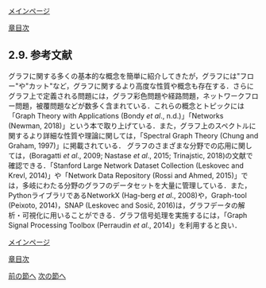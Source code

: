 [メインページ](../../index.markdown)

[章目次](./chap2.md)
## 2.9. 参考文献

グラフに関する多くの基本的な概念を簡単に紹介してきたが，グラフには"フロー"や"カット"など，グラフに関するより高度な性質や概念も存在する．さらにグラフ上で定義される問題には，グラフ彩色問題や経路問題，ネットワークフロー問題，被覆問題などが数多く含まれている．これらの概念とトピックには「Graph
Theory with Applications (Bondy *et al*., n.d.)」「Networks (Newman,
2018)」という本で取り上げている．また，グラフ上のスペクトルに関するより詳細な性質や理論に関しては，「Spectral
Graph Theory (Chung and Graham, 1997)」に掲載されている．
グラフのさまざまな分野での応用に関しては，(Boragatti *et al*., 2009;
Nastase *et al*., 2015; Trinajstic, 2018)の文献で確認できる．「Stanford
Large Network Dataset Collection (Leskovec and Krevl, 2014)」や「Network
Data Repository (Rossi and Ahmed,
2015)」では，多岐にわたる分野のグラフのデータセットを大量に管理している．また，PythonライブラリであるNetworkX
(Hag-berg *et al*., 2008)や，Graph-tool (Peixoto, 2014)，SNAP (Leskovec
and Sosič,
2016)は，グラフデータの解析・可視化に用いることができる．グラフ信号処理を実施するには，「Graph
Signal Processing Toolbox (Perraudin *et al*., 2014)」を利用すると良い．

[メインページ](../../index.markdown)

[章目次](./chap2.md)

[前の節へ](./subsection_08.md) [次の節へ](./subsection_10.md)
